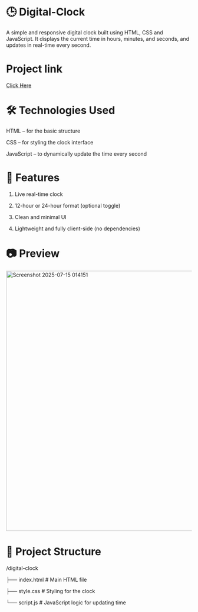 # 🕒 Digital-Clock
A simple and responsive digital clock built using HTML, CSS and JavaScript. It displays the current time in hours, minutes, and seconds, and updates in real-time every second.

# Project link
[Click Here](https://stackblitz.com/edit/stackblitz-starters-vpyjvxaw?file=clock.js)

# 🛠️ Technologies Used
HTML – for the basic structure

CSS – for styling the clock interface

JavaScript – to dynamically update the time every second

# 🚀 Features
 
1. Live real-time clock

2. 12-hour or 24-hour format (optional toggle)

3. Clean and minimal UI

4. Lightweight and fully client-side (no dependencies)

# 📷 Preview

   <img width="1571" height="703" alt="Screenshot 2025-07-15 014151" src="https://github.com/user-attachments/assets/c12cd33e-d1b4-4fe7-9a1c-932b60b28475" />


#  📂 Project Structure

/digital-clock

├── index.html      # Main HTML file

├── style.css       # Styling for the clock

└── script.js       # JavaScript logic for updating time


